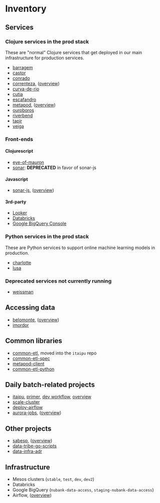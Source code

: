 # Inventory

## Services

### Clojure services in the prod stack

These are "normal" Clojure services that get deployed in our main infrastructure for production services.

- [barragem](https://github.com/nubank/barragem)
- [castor](https://github.com/nubank/castor)
- [conrado](https://github.com/nubank/conrado)
- [correnteza](https://github.com/nubank/correnteza), ([overview](/primer.md#correnteza-overview))
- [curva-de-rio](https://github.com/nubank/curva-de-rio)
- [cutia](https://github.com/nubank/cutia)
- [escafandro](https://github.com/nubank/escafandro)
- [metapod](https://github.com/nubank/metapod), ([overview](/primer.md#metapod-overview))
- [ouroboros](https://github.com/nubank/ouroboros)
- [riverbend](https://github.com/nubank/riverbend)
- [tapir](https://github.com/nubank/tapir)
- [veiga](https://github.com/nubank/veiga)

### Front-ends

#### Clojurescript
- [eye-of-mauron](https://github.com/nubank/eye-of-mauron)
- [sonar](https://github.com/nubank/sonar): **DEPRECATED** in favor of sonar-js

#### Javascript
- [sonar-js](https://github.com/nubank/sonar-js), ([overview](/primer.md#sonar-overview))

#### 3rd-party
- [Looker](https://nubank.looker.com/)
- [Databricks](https://nubank.cloud.databricks.com/login.html)
- [Google BigQuery Console](https://console.cloud.google.com/bigquery?project=nubank-data-access)

### Python services in the prod stack

These are Python services to support online machine learning models in production.
- [charlotte](https://github.com/nubank/charlotte)
- [lusa](https://github.com/nubank/lusa)

### Deprecated services not currently running
- [weissman](https://github.com/nubank/weissman)

## Accessing data

- [belomonte](https://github.com/nubank/belomonte), ([overview](/primer.md#belo-monte))
- [imordor](https://github.com/nubank/imordor)

## Common libraries

- [common-etl](https://github.com/nubank/common-etl), moved into the `itaipu` repo
- [common-etl-spec](https://github.com/nubank/common-etl-spec)
- [metapod-client](https://github.com/nubank/metapod-client)
- [common-etl-python](https://github.com/nubank/common-etl-python)

## Daily batch-related projects

- [itaipu](https://github.com/nubank/itaipu), [primer](/itaipu/primer.md), [dev workflow](/itaipu/workflow.md), [overview](/primer.md#itaipu-overview)
- [scale-cluster](https://github.com/nubank/scale-cluster)
- [deploy-airflow](https://github.com/nubank/deploy-airflow)
- [aurora-jobs](https://github.com/nubank/aurora-jobs), ([overview](/primer.md#aurora-overview))

## Other projects

- [sabesp](https://github.com/nubank/sabesp), ([overview](/primer.md#sabesp-overview))
- [data-tribe-go-scripts](https://github.com/nubank/data-tribe-go-scripts)
- [data-infra-adr](https://github.com/nubank/data-infra-adr)

## Infrastructure

- Mesos clusters (`stable`, `test`, `dev`, `dev2`)
- Databricks
- Google BigQuery (`nubank-data-access`, `staging-nubank-data-access`)
- Airflow, ([overview](/primer.md#airflow-overview))

